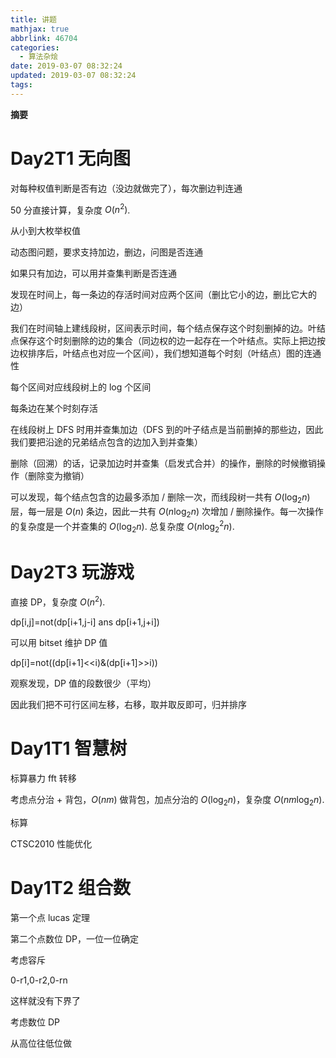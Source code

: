 ```yaml
---
title: 讲题
mathjax: true
abbrlink: 46704
categories:
  - 算法杂烩
date: 2019-03-07 08:32:24
updated: 2019-03-07 08:32:24
tags:
---
```


**摘要**


<!--more-->

# Day2T1 无向图

对每种权值判断是否有边（没边就做完了），每次删边判连通

50 分直接计算，复杂度 $O(n^2)$.

从小到大枚举权值

动态图问题，要求支持加边，删边，问图是否连通

如果只有加边，可以用并查集判断是否连通

发现在时间上，每一条边的存活时间对应两个区间（删比它小的边，删比它大的边）

我们在时间轴上建线段树，区间表示时间，每个结点保存这个时刻删掉的边。叶结点保存这个时刻删除的边的集合（同边权的边一起存在一个叶结点。实际上把边按边权排序后，叶结点也对应一个区间），我们想知道每个时刻（叶结点）图的连通性

每个区间对应线段树上的 log 个区间

每条边在某个时刻存活

在线段树上 DFS 时用并查集加边（DFS 到的叶子结点是当前删掉的那些边，因此我们要把沿途的兄弟结点包含的边加入到并查集）

删除（回溯）的话，记录加边时并查集（启发式合并）的操作，删除的时候撤销操作（删除变为撤销）

可以发现，每个结点包含的边最多添加 / 删除一次，而线段树一共有 $O(\log_2n)$ 层，每一层是 $O(n)$ 条边，因此一共有 $O(n\log_2n)$ 次增加 / 删除操作。每一次操作的复杂度是一个并查集的 $O(\log_2n)$. 总复杂度 $O(n\log_2^2n)$.

# Day2T3 玩游戏

直接 DP，复杂度 $O(n^2)$.

dp[i,j]=not(dp[i+1,j-i] ans dp[i+1,j+i])

可以用 bitset 维护 DP 值

dp[i]=not((dp[i+1]<<i)&(dp[i+1]>>i))

观察发现，DP 值的段数很少（平均）

因此我们把不可行区间左移，右移，取并取反即可，归并排序

# Day1T1 智慧树

标算暴力 fft 转移

考虑点分治 + 背包，$O(nm)$ 做背包，加点分治的 $O(\log_2n)$，复杂度 $O(nm\log_2n)$.

标算

CTSC2010 性能优化

# Day1T2 组合数

第一个点 lucas 定理

第二个点数位 DP，一位一位确定

考虑容斥

0-r1,0-r2,0-rn

这样就没有下界了

考虑数位 DP

从高位往低位做
